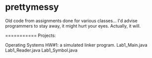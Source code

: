 prettymessy
===========

Old code from assignments done for various classes... I'd advise programmers to stay away, it might hurt your eyes. Actually, it will.

===========
Projects:

Operating Systems HW#1: a simulated linker program.
Lab1_Main.java
Lab1_Reader.java
Lab1_Symbol.java

